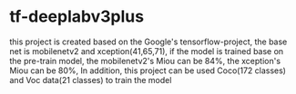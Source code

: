 # tf-deeplabv3plus
this project is created based on the Google's tensorflow-project, the base net is mobilenetv2 and xception(41,65,71), 
if the model is trained base on the pre-train model, the mobilenetv2's Miou can be 84%, the xception's Miou can be 80%,
In addition, this project can be used Coco(172 classes) and Voc data(21 classes) to train the model
